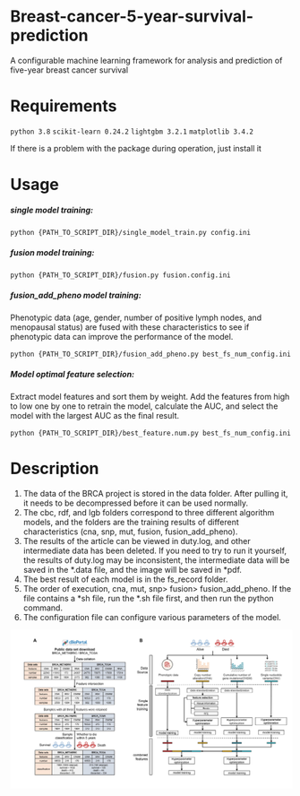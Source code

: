 # Breast-cancer-5-year-survival-prediction
A configurable machine learning framework for analysis and prediction of five-year breast cancer survival 

# Requirements
`python 3.8`
`scikit-learn 0.24.2`
`lightgbm 3.2.1`
`matplotlib 3.4.2`

If there is a problem with the package during operation, just install it 

# Usage
##### single model training:
```
python {PATH_TO_SCRIPT_DIR}/single_model_train.py config.ini
```
##### fusion model training:
```
python {PATH_TO_SCRIPT_DIR}/fusion.py fusion.config.ini
```
##### fusion_add_pheno model training:
Phenotypic data (age, gender, number of positive lymph nodes, and menopausal status) are fused with these characteristics to see if phenotypic data can improve the performance of the model. 
```
python {PATH_TO_SCRIPT_DIR}/fusion_add_pheno.py best_fs_num_config.ini
```
##### Model optimal feature selection:
Extract model features and sort them by weight. Add the features from high to low one by one to retrain the model, calculate the AUC, and select the model with the largest AUC as the final result. 
```
python {PATH_TO_SCRIPT_DIR}/best_feature.num.py best_fs_num_config.ini
```

# Description 
1. The data of the BRCA project is stored in the data folder. After pulling it, it needs to be decompressed before it can be used normally.
2. The cbc, rdf, and lgb folders correspond to three different algorithm models, and the folders are the training results of different characteristics (cna, snp, mut, fusion, fusion_add_pheno).
3. The results of the article can be viewed in duty.log, and other intermediate data has been deleted. If you need to try to run it yourself, the results of duty.log may be inconsistent, the intermediate data will be saved in the *.data file, and the image will be saved in *pdf.
4. The best result of each model is in the fs_record folder.
5. The order of execution, cna, mut, snp> fusion> fusion_add_pheno. If the file contains a *sh file, run the *.sh file first, and then run the python command.
6. The configuration file can configure various parameters of the model. 

![image](https://github.com/jxs1996/Breast_cancer-5-year-survival-prediction/blob/main/pipeline.png) 
